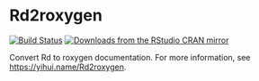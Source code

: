 # Rd2roxygen

[![Build Status](https://travis-ci.org/yihui/Rd2roxygen.svg)](https://travis-ci.org/yihui/Rd2roxygen)
[![Downloads from the RStudio CRAN mirror](https://cranlogs.r-pkg.org/badges/Rd2roxygen)](https://cran.r-project.org/package=Rd2roxygen)

Convert Rd to roxygen documentation. For more information, see <https://yihui.name/Rd2roxygen>.

